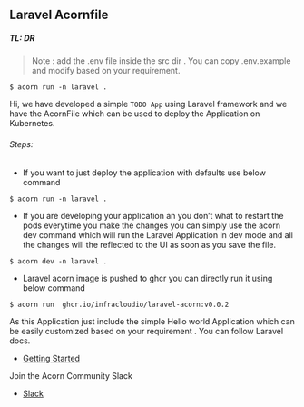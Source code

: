 ## Laravel Acornfile

##### TL: DR 
> Note : add the .env file inside the src dir . You can copy  .env.example and modify based on your requirement.
```
$ acorn run -n laravel .
```

Hi, we have developed a simple `TODO App` using Laravel framework and we have the AcornFile which can be used to deploy the Application on Kubernetes.

###### Steps:

- If you want to just deploy the application with defaults use below command
```
$ acorn run -n laravel .
```

- If you are developing your application an you don’t what to restart the pods everytime you make the changes you can simply use the acorn dev command which will run the Laravel Application in dev mode and all the changes will the reflected to the UI as soon as you save the file. 
```
$ acorn dev -n laravel .
```
- Laravel acorn image is pushed to ghcr you can directly run it using below command
```
$ acorn run  ghcr.io/infracloudio/laravel-acorn:v0.0.2
```
As this Application just include the simple Hello world Application which can be easily customized based on your requirement . You can follow Laravel docs.

- [Getting Started](https://laravel.com/docs/10.x/installation)

Join the Acorn Community Slack

- [Slack](http://slack.acorn.io/)